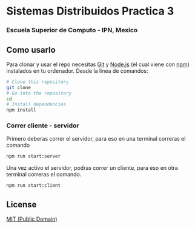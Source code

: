 # Sistemas Distribuidos Practica 3
### Escuela Superior de Computo - IPN, Mexico

## Como usarlo

Para clonar y usar el repo necesitas [Git](https://git-scm.com) y [Node.js](https://nodejs.org/en/download/) (el cual viene con [npm](http://npmjs.com)) instalados en tu ordenador. Desde la linea de comandos:

```bash
# Clone this repository
git clone 
# Go into the repository
cd 
# Install dependencies
npm install
```

### Correr cliente - servidor
Primero deberas correr el servidor, para eso en una terminal correras el comando
```bash
npm run start:server
```

Una vez activo el servidor, podras correr un cliente, para eso en otra terminal correras el comando.
```bash
npm run start:client
```
## License

[MIT (Public Domain)](LICENSE.md)

